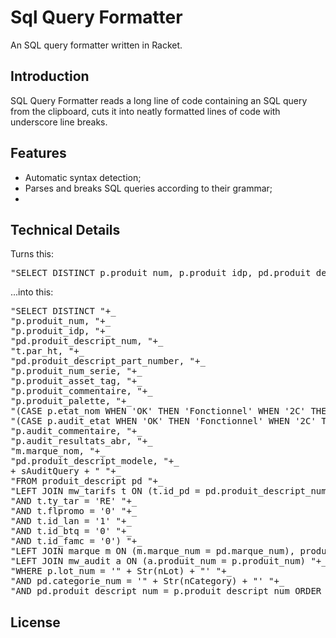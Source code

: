 # Sql Query Formatter
An SQL query formatter written in Racket.

## Introduction

SQL Query Formatter reads a long line of code containing an SQL query from the clipboard, cuts it into neatly formatted lines of code with underscore line breaks.

## Features

- Automatic syntax detection;
- Parses and breaks SQL queries according to their grammar;
- 

## Technical Details

Turns this:
<pre>
"SELECT DISTINCT p.produit_num, p.produit_idp, pd.produit_descript_num, t.par_ht, pd.produit_descript_part_number, p.produit_num_serie, p.produit_asset_tag, p.produit_commentaire, p.produit_palette, (CASE p.etat_nom WHEN 'OK' THEN 'Fonctionnel' WHEN '2C' THEN 'Reparable' WHEN 'HS' THEN 'HS' ELSE 'Fonctionnel' END) AS etat_nom, (CASE p.audit_etat WHEN 'OK' THEN 'Fonctionnel' WHEN '2C' THEN 'Reparable' WHEN 'HS' THEN 'HS' ELSE 'Fonctionnel' END) AS audit_etat, p.audit_commentaire, p.audit_resultats_abr, m.marque_nom, pd.produit_descript_modele" + sAuditQuery + " FROM produit_descript pd LEFT JOIN mw_tarifs t ON (t.id_pd = pd.produit_descript_num AND t.ty_tar = 'RE' AND t.flpromo = '0' AND t.id_lan = '1' AND t.id_btq = '0' AND t.id_famc = '0') LEFT JOIN marque m ON (m.marque_num = pd.marque_num), produit p LEFT JOIN mw_audit a ON (a.produit_num = p.produit_num) WHERE p.lot_num = '" + Str(nLot) + "' AND pd.categorie_num = '" + Str(nCategory) + "' AND pd.produit_descript_num = p.produit_descript_num ORDER BY p.produit_num"
</pre>
...into this:
<pre>
"SELECT DISTINCT "+_
"p.produit_num, "+_
"p.produit_idp, "+_
"pd.produit_descript_num, "+_
"t.par_ht, "+_
"pd.produit_descript_part_number, "+_
"p.produit_num_serie, "+_
"p.produit_asset_tag, "+_
"p.produit_commentaire, "+_
"p.produit_palette, "+_
"(CASE p.etat_nom WHEN 'OK' THEN 'Fonctionnel' WHEN '2C' THEN 'Reparable' WHEN 'HS' THEN 'HS' ELSE 'Fonctionnel' END) AS etat_nom, "+_
"(CASE p.audit_etat WHEN 'OK' THEN 'Fonctionnel' WHEN '2C' THEN 'Reparable' WHEN 'HS' THEN 'HS' ELSE 'Fonctionnel' END) AS audit_etat, "+_
"p.audit_commentaire, "+_
"p.audit_resultats_abr, "+_
"m.marque_nom, "+_
"pd.produit_descript_modele, "+_
+ sAuditQuery + " "+_
"FROM produit_descript pd "+_
"LEFT JOIN mw_tarifs t ON (t.id_pd = pd.produit_descript_num "+_
"AND t.ty_tar = 'RE' "+_
"AND t.flpromo = '0' "+_
"AND t.id_lan = '1' "+_
"AND t.id_btq = '0' "+_
"AND t.id_famc = '0') "+_
"LEFT JOIN marque m ON (m.marque_num = pd.marque_num), produit p "+_
"LEFT JOIN mw_audit a ON (a.produit_num = p.produit_num) "+_
"WHERE p.lot_num = '" + Str(nLot) + "' "+_
"AND pd.categorie_num = '" + Str(nCategory) + "' "+_
"AND pd.produit_descript_num = p.produit_descript_num ORDER BY p.produit_num"
</pre>

## License



